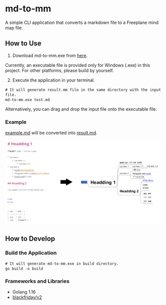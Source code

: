 # md-to-mm

A simple CLI application that converts a markdown file to a Freeplane mind map file.

## How to Use

1. Download md-to-mm.exe from [here](https://github.com/unhurried/md-to-mm/raw/v1.0.0/build/md-to-mm.exe).

Currently, an executable file is provided only for Windows (.exe) in this project. For other platforms, please build by yourself.

2. Execute the application in your terminal.

```shell
# It will generate result.mm file in the same directory with the input file.
md-to-mm.exe test.md
```

Alternatively, you can drag and drop the input file onto the executable file.

### Example

[example.md](./example.md) will be converted into [result.md](./result.md).

![Example](./img/example.png)

## How to Develop

### Build the Application

```shell
# It will generate md-to-mm.exe in build directory.
go build -o build
```

### Frameworks and Libraries 

* Golang 1.16
* [blackfriday/v2](https://pkg.go.dev/github.com/russross/blackfriday/v2)
